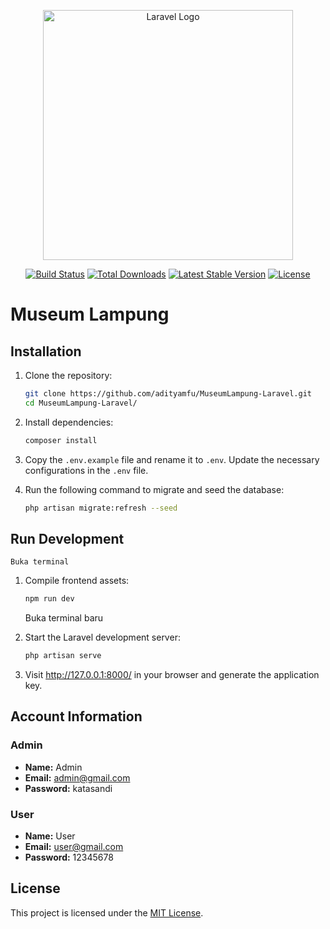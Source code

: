 <p align="center"><a href="https://laravel.com" target="_blank"><img src="https://raw.githubusercontent.com/laravel/art/master/logo-lockup/5%20SVG/2%20CMYK/1%20Full%20Color/laravel-logolockup-cmyk-red.svg" width="400" alt="Laravel Logo"></a></p>

<p align="center">
<a href="https://github.com/laravel/framework/actions"><img src="https://github.com/laravel/framework/workflows/tests/badge.svg" alt="Build Status"></a>
<a href="https://packagist.org/packages/laravel/framework"><img src="https://img.shields.io/packagist/dt/laravel/framework" alt="Total Downloads"></a>
<a href="https://packagist.org/packages/laravel/framework"><img src="https://img.shields.io/packagist/v/laravel/framework" alt="Latest Stable Version"></a>
<a href="https://packagist.org/packages/laravel/framework"><img src="https://img.shields.io/packagist/l/laravel/framework" alt="License"></a>
</p>

# Museum Lampung

## Installation

1. Clone the repository:

    ```bash
    git clone https://github.com/adityamfu/MuseumLampung-Laravel.git
    cd MuseumLampung-Laravel/
    ```

2. Install dependencies:

    ```bash
    composer install
    ```

3. Copy the `.env.example` file and rename it to `.env`. Update the necessary configurations in the `.env` file.

4. Run the following command to migrate and seed the database:

    ```bash
    php artisan migrate:refresh --seed
    ```

## Run Development
    Buka terminal
1. Compile frontend assets:

    ```bash
    npm run dev
    ``` 
    Buka terminal baru
2. Start the Laravel development server:

    ```bash
    php artisan serve
    ```

3. Visit http://127.0.0.1:8000/ in your browser and generate the application key.

## Account Information

### Admin

- **Name:** Admin
- **Email:** admin@gmail.com
- **Password:** katasandi

### User

- **Name:** User
- **Email:** user@gmail.com
- **Password:** 12345678

## License

This project is licensed under the [MIT License](LICENSE).
